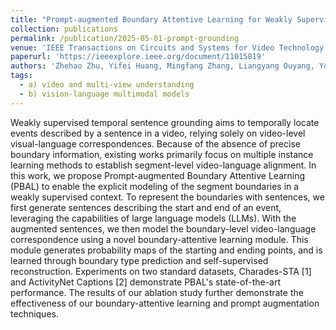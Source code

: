 ```yaml
---
title: "Prompt-augmented Boundary Attentive Learning for Weakly Supervised Temporal Sentence Grounding"
collection: publications
permalink: /publication/2025-05-01-prompt-grounding
venue: 'IEEE Transactions on Circuits and Systems for Video Technology (TCSVT)'
paperurl: 'https://ieeexplore.ieee.org/document/11015819'
authors: 'Zhehao Zhu, Yifei Huang, Mingfang Zhang, Liangyang Ouyang, Yoichi Sato'
tags:
  - a) video and multi-view understanding
  - b) vision-language multimodal models
---
```


Weakly supervised temporal sentence grounding aims to temporally locate events described by a sentence in a video, relying solely on video-level visual-language correspondences. Because of the absence of precise boundary information, existing works primarily focus on multiple instance learning methods to establish segment-level video-language alignment. In this work, we propose Prompt-augmented Boundary Attentive Learning (PBAL) to enable the explicit modeling of the segment boundaries in a weakly supervised context. To represent the boundaries with sentences, we first generate sentences describing the start and end of an event, leveraging the capabilities of large language models (LLMs). With the augmented sentences, we then model the boundary-level video-language correspondence using a novel boundary-attentive learning module. This module generates probability maps of the starting and ending points, and is learned through boundary type prediction and self-supervised reconstruction. Experiments on two standard datasets, Charades-STA [1] and ActivityNet Captions [2] demonstrate PBAL's state-of-the-art performance. The results of our ablation study further demonstrate the effectiveness of our boundary-attentive learning and prompt augmentation techniques.
